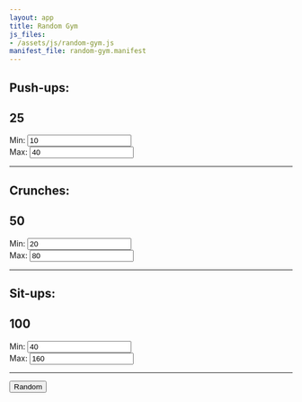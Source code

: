 ```yaml
---
layout: app
title: Random Gym
js_files:
- /assets/js/random-gym.js
manifest_file: random-gym.manifest
---
```

<div class="container-fluid">
  <div class="row">
    <div class="col-6">
      <h2>Push-ups:</h2>
    </div>
    <div class="col-6">
      <h2 id="push-ups-val">25</h2>
    </div>
  </div>
  <div class="row">
    <div class="col-6">
      <label for="push-ups-min">Min:</label>
      <input id="push-ups-min" type="number" value="10" class="form-control">
    </div>
    <div class="col-6">
      <label for="push-ups-max">Max:</label>
      <input id="push-ups-max" type="number" value="40" class="form-control" >
    </div>
  </div>
  <hr>
  <div class="row">
    <div class="col-6">
      <h2>Crunches:</h2>
    </div>
    <div class="col-6">
      <h2 id="crunches-val">50</h2>
    </div>
  </div>
  <div class="row">
    <div class="col-6">
      <label for="crunches-min">Min:</label>
      <input id="crunches-min" type="number" value="20" class="form-control">
    </div>
    <div class="col-6">
      <label for="crunches-max">Max:</label>
      <input id="crunches-max" type="number" value="80" class="form-control" >
    </div>
  </div>
  <hr>
  <div class="row">
    <div class="col-6">
      <h2>Sit-ups:</h2>
    </div>
    <div class="col-6">
      <h2 id="sit-ups-val">100</h2>
    </div>
  </div>
  <div class="row">
    <div class="col-6">
      <label for="sit-ups-min">Min:</label>
      <input id="sit-ups-min" type="number" value="40" class="form-control">
    </div>
    <div class="col-6">
      <label for="sit-ups-max">Max:</label>
      <input id="sit-ups-max" type="number" value="160" class="form-control" >
    </div>
  </div>
  <hr>
  <div class="row">
    <div class="col-12 text-center">
      <button id="random-btn" type="button" class="btn btn-primary">Random</button>
    </div>
  </div>
</div>
